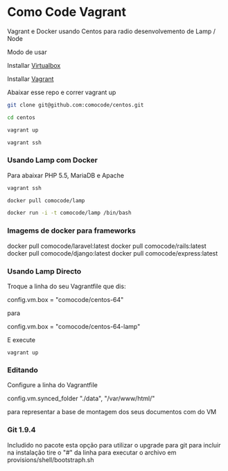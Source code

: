 Como Code Vagrant
======

Vagrant e Docker usando Centos para radio desenvolvemento de Lamp / Node 

Modo de usar

Installar [Virtualbox](http://www.virtualbox.org)

Installar [Vagrant](http://www.vagrantup.com)

Abaixar esse repo e correr vagrant up

```sh
git clone git@github.com:comocode/centos.git

cd centos

vagrant up 

vagrant ssh 
```

### Usando Lamp com Docker

Para abaixar PHP 5.5, MariaDB e Apache 
```sh
vagrant ssh

docker pull comocode/lamp 

docker run -i -t comocode/lamp /bin/bash 

```

### Imagems de docker para frameworks 

docker pull comocode/laravel:latest
docker pull comocode/rails:latest
docker pull comocode/django:latest
docker pull comocode/express:latest


### Usando Lamp Directo
Troque a linha do seu Vagrantfile que dis: 

config.vm.box = "comocode/centos-64" 

para

config.vm.box = "comocode/centos-64-lamp"

E execute

```
vagrant up 
```


### Editando 
Configure a linha do Vagrantfile 

config.vm.synced_folder "./data", "/var/www/html/"

para representar a base de montagem dos seus documentos com do VM

### Git 1.9.4

Includido no pacote esta opção para utilizar o upgrade para git para incluir na instalação tire o "#" da linha para executar o archivo em provisions/shell/bootstraph.sh 
